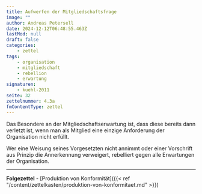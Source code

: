 ```yaml
---
title: Aufwerfen der Mitgliedschaftsfrage
image: ""
author: Andreas Petersell
date: 2024-12-12T06:48:55.463Z
lastMod: null
draft: false
categories:
    - zettel
tags:
    - organisation
    - mitgliedschaft
    - rebellion
    - erwartung
signaturen:
    - kuehl-2011
seite: 32
zettelnummer: 4.3a
fmContentType: zettel
---
```


Das Besondere an der Mitgliedschaftserwartung ist, dass diese bereits dann verletzt ist, wenn man als Mitglied eine einzige Anforderung der Organisation nicht erfüllt.
<!--more-->
Wer eine Weisung seines Vorgesetzten nicht annimmt oder einer Vorschrift aus Prinzip die Annerkennung verweigert, rebelliert gegen alle Erwartungen der Organisation.
***

**Folgezettel** - [Produktion von Konformität]({{< ref "/content/zettelkasten/produktion-von-konformitaet.md" >}})
